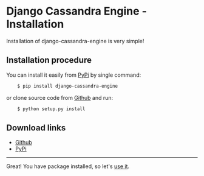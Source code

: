 # Django Cassandra Engine - Installation

Installation of django-cassandra-engine is very simple!

## Installation procedure

You can install it easily from 
[PyPi](https://pypi.python.org/pypi/django-cassandra-engine) by single command:
   
``` sh
    $ pip install django-cassandra-engine
```

or clone source code from [Github](https://github.com/r4fek/django-cassandra-engine) and run:

``` sh
    $ python setup.py install
```

## Download links

* [Github](https://github.com/r4fek/django-cassandra-engine)
* [PyPi](https://pypi.python.org/pypi/django-cassandra-engine)

---

Great! You have package installed, so let's [use it](getting_started.md).
